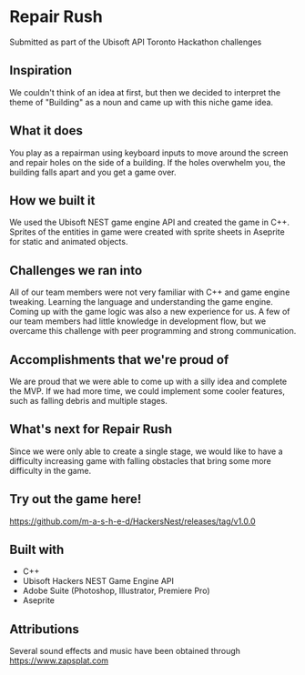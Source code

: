 # Repair Rush

Submitted as part of the Ubisoft API Toronto Hackathon challenges

## Inspiration

We couldn't think of an idea at first, but then we decided to interpret the theme of "Building" as a noun and came up with this niche game idea.

## What it does

You play as a repairman using keyboard inputs to move around the screen and repair holes on the side of a building. If the holes overwhelm you, the building falls apart and you get a game over.

## How we built it

We used the Ubisoft NEST game engine API and created the game in C++. Sprites of the entities in game were created with sprite sheets in Aseprite for static and animated objects.

## Challenges we ran into

All of our team members were not very familiar with C++ and game engine tweaking. Learning the language and understanding the game engine. Coming up with the game logic was also a new experience for us. A few of our team members had little knowledge in development flow, but we overcame this challenge with peer programming and strong communication.

## Accomplishments that we're proud of

We are proud that we were able to come up with a silly idea and complete the MVP. If we had more time, we could implement some cooler features, such as falling debris and multiple stages.

## What's next for Repair Rush

Since we were only able to create a single stage, we would like to have a difficulty increasing game with falling obstacles that bring some more difficulty in the game.

## Try out the game here!

https://github.com/m-a-s-h-e-d/HackersNest/releases/tag/v1.0.0

## Built with
- C++
- Ubisoft Hackers NEST Game Engine API
- Adobe Suite (Photoshop, Illustrator, Premiere Pro)
- Aseprite

## Attributions
Several sound effects and music have been obtained through https://www.zapsplat.com
